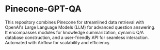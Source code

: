# Pinecone-GPT-QA
This repository combines Pinecone for streamlined data retrieval with OpenAI's Large Language Models (LLM) for advanced question answering. It encompasses modules for knowledge summarization, dynamic Q/A database construction, and a user-friendly API for seamless interaction. Automated with Airflow for scalability and efficiency.
